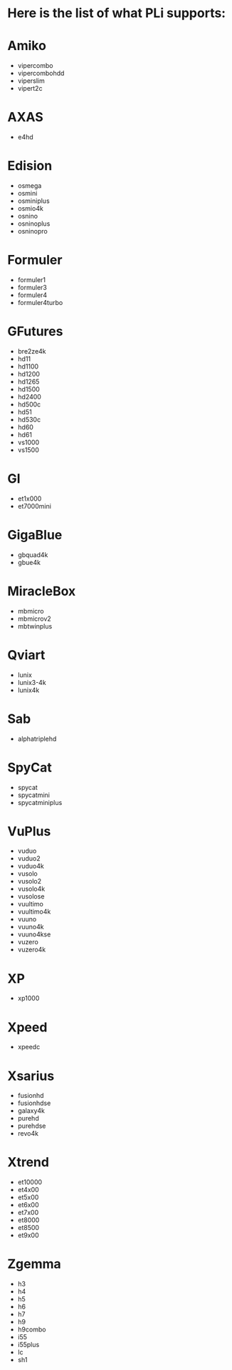 # Here is the list of what PLi supports:

# Amiko
* vipercombo
* vipercombohdd
* viperslim
* vipert2c

# AXAS
* e4hd

# Edision
* osmega
* osmini
* osminiplus
* osmio4k
* osnino
* osninoplus
* osninopro

# Formuler
* formuler1
* formuler3
* formuler4
* formuler4turbo

# GFutures
* bre2ze4k
* hd11
* hd1100
* hd1200
* hd1265
* hd1500
* hd2400
* hd500c
* hd51
* hd530c
* hd60
* hd61
* vs1000
* vs1500

# GI
* et1x000
* et7000mini

# GigaBlue
* gbquad4k
* gbue4k

# MiracleBox
* mbmicro
* mbmicrov2
* mbtwinplus

# Qviart
* lunix
* lunix3-4k
* lunix4k

# Sab
* alphatriplehd

# SpyCat
* spycat
* spycatmini
* spycatminiplus

# VuPlus
* vuduo
* vuduo2
* vuduo4k
* vusolo
* vusolo2
* vusolo4k
* vusolose
* vuultimo
* vuultimo4k
* vuuno
* vuuno4k
* vuuno4kse
* vuzero
* vuzero4k

# XP
* xp1000

# Xpeed
* xpeedc

# Xsarius
* fusionhd
* fusionhdse
* galaxy4k
* purehd
* purehdse
* revo4k

# Xtrend
* et10000
* et4x00
* et5x00
* et6x00
* et7x00
* et8000
* et8500
* et9x00

# Zgemma
* h3
* h4
* h5
* h6
* h7
* h9
* h9combo
* i55
* i55plus
* lc
* sh1
